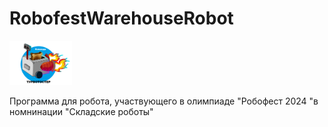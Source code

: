 # RobofestWarehouseRobot
 <img src="/imgs/turbotoster_team.svg" alt="team image" width="100"/>

Программа для робота, участвующего в олимпиаде "Робофест 2024 "в номнинации "Складские роботы"
